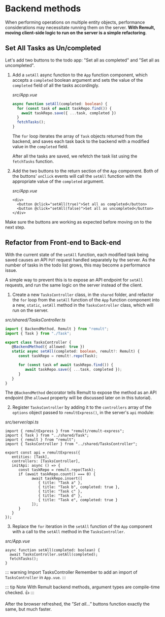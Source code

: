 # Backend methods
When performing operations on multiple entity objects, performance considerations may necessitate running them on the server. **With Remult, moving client-side logic to run on the server is a simple refactoring**.

## Set All Tasks as Un/completed
Let's add two buttons to the todo app: "Set all as completed" and "Set all as uncompleted".

1. Add a `setAll` async function to the `App` function component, which accepts a `completed` boolean argument and sets the value of the `completed` field of all the tasks accordingly.

   *src/App.vue*
   ```ts
   async function setAll(completed: boolean) {
     for (const task of await taskRepo.find()) {
       await taskRepo.save({ ...task, completed })
     }
     fetchTasks();
   }
   ```

   The `for` loop iterates the array of `Task` objects returned from the backend, and saves each task back to the backend with a modified value in the `completed` field.

   After all the tasks are saved, we refetch the task list using the `fetchTasks` function.

2. Add the two buttons to the return section of the `App` component. Both of the buttons' `onClick` events will call the `setAll` function with the appropriate value of the `completed` argument.

   *src/App.vue*
   ```vue
   <div>
     <button @click="setAll(true)">Set all as completed</button>
     <button @click="setAll(false)">Set all as uncompleted</button>
   </div>
   ```

Make sure the buttons are working as expected before moving on to the next step.

## Refactor from Front-end to Back-end
With the current state of the `setAll` function, each modified task being saved causes an API `PUT` request handled separately by the server. As the number of tasks in the todo list grows, this may become a performance issue.

A simple way to prevent this is to expose an API endpoint for `setAll` requests, and run the same logic on the server instead of the client.

1. Create a new `TasksController` class, in the `shared` folder, and refactor the `for` loop from the `setAll` function of the `App` function component into a new, `static`, `setAll` method in the `TasksController` class, which will run on the server.

*src/shared/TasksController.ts*
```ts
import { BackendMethod, Remult } from "remult";
import { Task } from "./Task";

export class TasksController {
   @BackendMethod({ allowed: true })
   static async setAll(completed: boolean, remult?: Remult) {
      const taskRepo = remult!.repo(Task);

      for (const task of await taskRepo.find()) {
         await taskRepo.save({ ...task, completed });
      }
   }
}
```
The `@BackendMethod` decorator tells Remult to expose the method as an API endpoint (the `allowed` property will be discussed later on in this tutorial). 

2. Register `TasksController` by adding it to the `controllers` array of the `options` object passed to `remultExpress()`, in the server's `api` module:

*src/server/api.ts*
```ts{4,8}
import { remultExpress } from "remult/remult-express";
import { Task } from "../shared/Task";
import { remult } from "remult";
import { TasksController } from "../shared/TasksController";

export const api = remultExpress({
   entities: [Task],
   controllers: [TasksController],
   initApi: async () => {
      const taskRepo = remult.repo(Task);
      if (await taskRepo.count() === 0) {
            await taskRepo.insert([
               { title: "Task a" },
               { title: "Task b", completed: true },
               { title: "Task c" },
               { title: "Task d" },
               { title: "Task e", completed: true }
            ]);
      }
   }
});
```

3. Replace the `for` iteration in the `setAll` function of the `App` component with a call to the `setAll` method in the `TasksController`.

*src/App.vue*
```ts{2}
async function setAll(completed: boolean) {
  await TasksController.setAll(completed);
  fetchTasks();
}
```

::: warning Import TasksController
Remember to add an import of `TasksController` in `App.vue`.
:::

::: tip Note
With Remult backend methods, argument types are compile-time checked. :thumbsup:
:::

After the browser refreshed, the *"Set all..."* buttons function exactly the same, but much faster.
